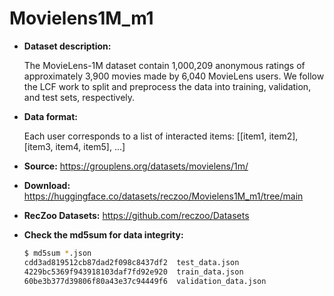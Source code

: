 # Movielens1M_m1

+ **Dataset description:**
  
  The MovieLens-1M dataset contain 1,000,209 anonymous ratings of approximately 3,900 movies made by 6,040 MovieLens users. We follow the LCF work to split and preprocess the data into training, validation, and test sets, respectively.

+ **Data format:**

  Each user corresponds to a list of interacted items: [[item1, item2], [item3, item4, item5], ...]

+ **Source:** https://grouplens.org/datasets/movielens/1m/
+ **Download:** https://huggingface.co/datasets/reczoo/Movielens1M_m1/tree/main
+ **RecZoo Datasets:** https://github.com/reczoo/Datasets


+ **Check the md5sum for data integrity:**
  ```bash
  $ md5sum *.json
  cdd3ad819512cb87dad2f098c8437df2  test_data.json
  4229bc5369f943918103daf7fd92e920  train_data.json
  60be3b377d39806f80a43e37c94449f6  validation_data.json
  ```
